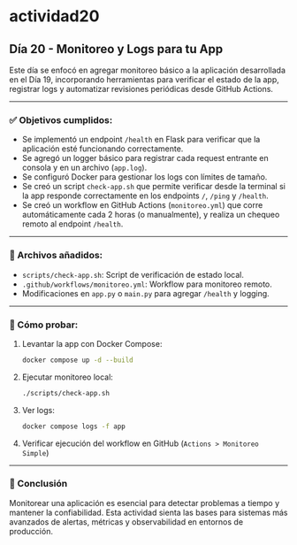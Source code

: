 # actividad20

## Día 20 - Monitoreo y Logs para tu App

Este día se enfocó en agregar monitoreo básico a la aplicación desarrollada en el Día 19, incorporando herramientas para verificar el estado de la app, registrar logs y automatizar revisiones periódicas desde GitHub Actions.

---

### ✅ Objetivos cumplidos:

- Se implementó un endpoint `/health` en Flask para verificar que la aplicación esté funcionando correctamente.
- Se agregó un logger básico para registrar cada request entrante en consola y en un archivo (`app.log`).
- Se configuró Docker para gestionar los logs con límites de tamaño.
- Se creó un script `check-app.sh` que permite verificar desde la terminal si la app responde correctamente en los endpoints `/`, `/ping` y `/health`.
- Se creó un workflow en GitHub Actions (`monitoreo.yml`) que corre automáticamente cada 2 horas (o manualmente), y realiza un chequeo remoto al endpoint `/health`.

---

### 📁 Archivos añadidos:

- `scripts/check-app.sh`: Script de verificación de estado local.
- `.github/workflows/monitoreo.yml`: Workflow para monitoreo remoto.
- Modificaciones en `app.py` o `main.py` para agregar `/health` y logging.

---

### 🧪 Cómo probar:

1. Levantar la app con Docker Compose:
   ```bash
   docker compose up -d --build
   ```

2. Ejecutar monitoreo local:
   ```bash
   ./scripts/check-app.sh
   ```

3. Ver logs:
   ```bash
   docker compose logs -f app
   ```

4. Verificar ejecución del workflow en GitHub (`Actions > Monitoreo Simple`)

---

### 🚀 Conclusión

Monitorear una aplicación es esencial para detectar problemas a tiempo y mantener la confiabilidad. Esta actividad sienta las bases para sistemas más avanzados de alertas, métricas y observabilidad en entornos de producción.
